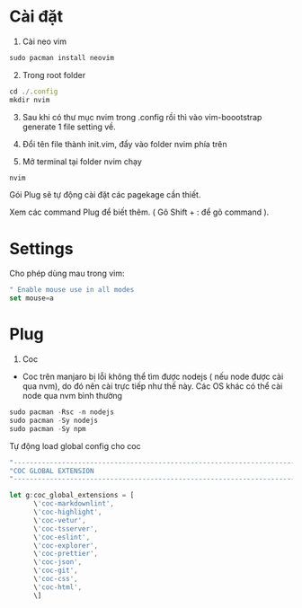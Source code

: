 # Cài đặt

1. Cài neo vim 

```jsx
sudo pacman install neovim
```

2. Trong root folder

```jsx
cd ./.config
mkdir nvim

```

3. Sau khi có thư mục nvim trong .config rồi thì vào vim-boootstrap generate 1 file setting về.

4. Đổi tên file thành init.vim, đẩy vào folder nvim phía trên

5. Mở terminal tại folder nvim chạy 

```jsx
nvim
```

Gói Plug sẽ tự động cài đặt các pagekage cần thiết.

Xem các command Plug để biết thêm. ( Gõ Shift + :  để gõ command ).

# Settings

Cho phép dùng mau trong vim: 

```jsx
" Enable mouse use in all modes
set mouse=a
```

# Plug

1. Coc
- Coc trên manjaro bị lỗi không thể tìm được nodejs ( nếu node được cài qua nvm), do đó nên cài trực tiếp như thế này. Các OS khác có thể cài node qua nvm bình thường

```jsx
sudo pacman -Rsc -n nodejs
sudo pacman -Sy nodejs
sudo pacman -Sy npm
```

Tự động load global config cho coc

```jsx
"------------------------------------------------------------------------------------------
"COC GLOBAL EXTENSION
"-----------------------------------------------------------------------------------------

let g:coc_global_extensions = [
      \'coc-markdownlint',
      \'coc-highlight',
      \'coc-vetur',
      \'coc-tsserver',
      \'coc-eslint',
      \'coc-explorer',
      \'coc-prettier', 
      \'coc-json', 
      \'coc-git',
      \'coc-css',
      \'coc-html',
      \]
```